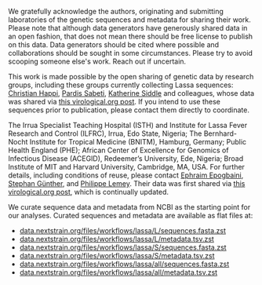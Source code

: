 We gratefully acknowledge the authors, originating and submitting laboratories of the genetic sequences and metadata for sharing their work. Please note that although data generators have generously shared data in an open fashion, that does not mean there should be free license to publish on this data. Data generators should be cited where possible and collaborations should be sought in some circumstances. Please try to avoid scooping someone else's work. Reach out if uncertain.

This work is made possible by the open sharing of genetic data by research groups, including these groups currently collecting Lassa sequences: [Christian Happi](http://acegid.org/), [Pardis Sabeti](https://www.sabetilab.org/), [Katherine Siddle](https://www.sabetilab.org/katherine-siddle/) and colleagues, whose data was shared via [this virological.org post](http://virological.org/t/new-lassa-virus-genomes-from-nigeria-2015-2016/191). If you intend to use these sequences prior to publication, please contact them directly to coordinate.

The Irrua Specialist Teaching Hospital (ISTH) and Institute for Lassa Fever Research and Control (ILFRC), Irrua, Edo State, Nigeria; The Bernhard-Nocht Institute for Tropical Medicine (BNITM), Hamburg, Germany; Public Health England (PHE); African Center of Excellence for Genomics of Infectious Disease (ACEGID), Redeemer’s University, Ede, Nigeria; Broad Institute of MIT and Harvard University, Cambridge, MA, USA. For further details, including conditions of reuse, please contact [Ephraim Epogbaini](mailto:epogbaini@yahoo.com), [Stephan Günther](http://www.who.int/blueprint/about/stephan-gunther/en/), and [Philippe Lemey](https://rega.kuleuven.be/cev/ecv/lab-members/PhilippeLemey.html). Their data was first shared via [this virological.org post](http://virological.org/t/2018-lasv-sequencing-continued/192/8), which is continually updated.

We curate sequence data and metadata from NCBI as the starting point for our analyses. Curated sequences and metadata are available as flat files at:

* [data.nextstrain.org/files/workflows/lassa/L/sequences.fasta.zst](https://data.nextstrain.org/files/workflows/lassa/L/sequences.fasta.zst)
* [data.nextstrain.org/files/workflows/lassa/L/metadata.tsv.zst](https://data.nextstrain.org/files/workflows/lassa/L/metadata.tsv.zst)
* [data.nextstrain.org/files/workflows/lassa/S/sequences.fasta.zst](https://data.nextstrain.org/files/workflows/lassa/S/sequences.fasta.zst)
* [data.nextstrain.org/files/workflows/lassa/S/metadata.tsv.zst](https://data.nextstrain.org/files/workflows/lassa/S/metadata.tsv.zst)
* [data.nextstrain.org/files/workflows/lassa/all/sequences.fasta.zst](https://data.nextstrain.org/files/workflows/lassa/all/sequences.fasta.zst)
* [data.nextstrain.org/files/workflows/lassa/all/metadata.tsv.zst](https://data.nextstrain.org/files/workflows/lassa/all/metadata.tsv.zst)
